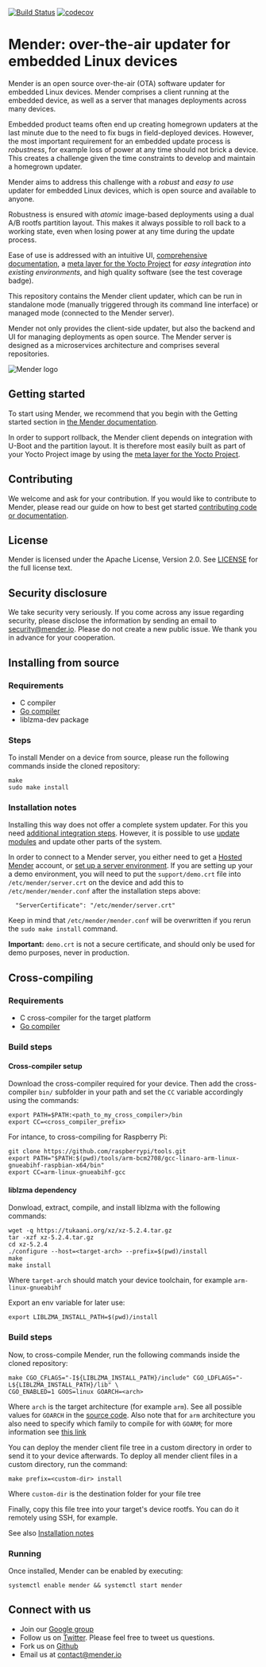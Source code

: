 [![Build Status](https://travis-ci.org/mendersoftware/mender.svg?branch=master)](https://travis-ci.org/mendersoftware/mender)
[![codecov](https://codecov.io/gh/mendersoftware/mender/branch/master/graph/badge.svg)](https://codecov.io/gh/mendersoftware/mender)

Mender: over-the-air updater for embedded Linux devices
==============================================

Mender is an open source over-the-air (OTA) software updater for embedded Linux
devices. Mender comprises a client running at the embedded device, as well as
a server that manages deployments across many devices.

Embedded product teams often end up creating homegrown updaters at the last
minute due to the need to fix bugs in field-deployed devices. However, the most
important requirement for an embedded update process is *robustness*, for example
loss of power at any time should not brick a device. This creates a challenge
given the time constraints to develop and maintain a homegrown updater.

Mender aims to address this challenge with a *robust* and *easy to use* updater
for embedded Linux devices, which is open source and available to anyone.

Robustness is ensured with *atomic* image-based deployments using a dual A/B
rootfs partition layout. This makes it always possible to roll back to a working state, even
when losing power at any time during the update process.

Ease of use is addressed with an intuitive UI, [comprehensive documentation](https://docs.mender.io/), a
[meta layer for the Yocto Project](https://github.com/mendersoftware/meta-mender) for *easy integration into existing environments*,
and high quality software (see the test coverage badge).

This repository contains the Mender client updater, which can be run in standalone mode
(manually triggered through its command line interface) or managed mode (connected to the Mender server).

Mender not only provides the client-side updater, but also the backend and UI
for managing deployments as open source. The Mender server is
designed as a microservices architecture and comprises several repositories.


![Mender logo](mender_logo.png)


## Getting started

To start using Mender, we recommend that you begin with the Getting started
section in [the Mender documentation](https://docs.mender.io/).

In order to support rollback, the Mender client depends on integration with
U-Boot and the partition layout. It is therefore most easily built as part of
your Yocto Project image by using the
[meta layer for the Yocto Project](https://github.com/mendersoftware/meta-mender).


## Contributing

We welcome and ask for your contribution. If you would like to contribute to Mender, please read our guide on how to best get started [contributing code or
documentation](https://github.com/mendersoftware/mender/blob/master/CONTRIBUTING.md).

## License

Mender is licensed under the Apache License, Version 2.0. See
[LICENSE](https://github.com/mendersoftware/mender/blob/master/LICENSE) for the
full license text.

## Security disclosure

We take security very seriously. If you come across any issue regarding
security, please disclose the information by sending an email to
[security@mender.io](security@mender.io). Please do not create a new public
issue. We thank you in advance for your cooperation.

## Installing from source

### Requirements

* C compiler
* [Go compiler](https://golang.org/dl/)
* liblzma-dev package

### Steps

To install Mender on a device from source, please run the following commands
inside the cloned repository:

```
make
sudo make install
```

### Installation notes

Installing this way does not offer a complete system updater. For this you need
[additional integration steps](https://docs.mender.io/devices). However, it is
possible to use [update
modules](https://docs.mender.io/development/artifacts/update-modules) and update
other parts of the system.

In order to connect to a Mender server, you either need to get a [Hosted
Mender](https://hosted.mender.io/) account, or [set up a server
environment](https://docs.mender.io/getting-started/create-a-test-environment). If
you are setting up your a demo environment, you will need to put the
`support/demo.crt` file into `/etc/mender/server.crt` on the device and add this
to `/etc/mender/mender.conf` after the installation steps above:

```
  "ServerCertificate": "/etc/mender/server.crt"
```

Keep in mind that `/etc/mender/mender.conf` will be overwritten if you rerun the
`sudo make install` command.

**Important:** `demo.crt` is not a secure certificate, and should only be used
for demo purposes, never in production.

## Cross-compiling

### Requirements

* C cross-compiler for the target platform
* [Go compiler](https://golang.org/dl/)

### Build steps

#### Cross-compiler setup

Download the cross-compiler required for your device. Then add the cross-compiler `bin/`
subfolder in your path and set the `CC` variable accordingly using the commands:

```
export PATH=$PATH:<path_to_my_cross_compiler>/bin
export CC=<cross_compiler_prefix>
```

For intance, to cross-compiling for Raspberry Pi:

```
git clone https://github.com/raspberrypi/tools.git
export PATH="$PATH:$(pwd)/tools/arm-bcm2708/gcc-linaro-arm-linux-gnueabihf-raspbian-x64/bin"
export CC=arm-linux-gnueabihf-gcc
```

#### liblzma dependency

Donwload, extract, compile, and install liblzma with the following commands:

```
wget -q https://tukaani.org/xz/xz-5.2.4.tar.gz
tar -xzf xz-5.2.4.tar.gz
cd xz-5.2.4
./configure --host=<target-arch> --prefix=$(pwd)/install
make
make install
```

Where `target-arch` should match your device toolchain, for example `arm-linux-gnueabihf`

Export an env variable for later use:

```
export LIBLZMA_INSTALL_PATH=$(pwd)/install
```

### Build steps

Now, to cross-compile Mender, run the following commands inside the cloned repository:

```
make CGO_CFLAGS="-I${LIBLZMA_INSTALL_PATH}/include" CGO_LDFLAGS="-L${LIBLZMA_INSTALL_PATH}/lib" \
CGO_ENABLED=1 GOOS=linux GOARCH=<arch>
```

Where `arch` is the target architecture (for example `arm`). See all possible values for `GOARCH` in the [source code](https://github.com/golang/go/blob/master/src/go/build/syslist.go). Also note that for `arm` architecture you also need to specify which family to compile for
with `GOARM`; for more information see [this link](https://github.com/golang/go/wiki/GoArm)

You can deploy the mender client file tree in a custom directory in order to send it
to your device afterwards. To deploy all mender client files in a custom directory,
run the command:

```
make prefix=<custom-dir> install
```

Where `custom-dir` is the destination folder for your file tree

Finally, copy this file tree into your target's device rootfs. You can do it remotely
using SSH, for example.

See also [Installation notes](#installation-notes)

### Running

Once installed, Mender can be enabled by executing:

```
systemctl enable mender && systemctl start mender
```

## Connect with us

* Join our [Google
  group](https://groups.google.com/a/lists.mender.io/forum/#!forum/mender)
* Follow us on [Twitter](https://twitter.com/mender_io?target=_blank). Please
  feel free to tweet us questions.
* Fork us on [Github](https://github.com/mendersoftware)
* Email us at [contact@mender.io](mailto:contact@mender.io)
